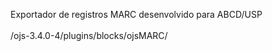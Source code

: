 Exportador de registros MARC desenvolvido para ABCD/USP<br><br>
/ojs-3.4.0-4/plugins/blocks/ojsMARC/
